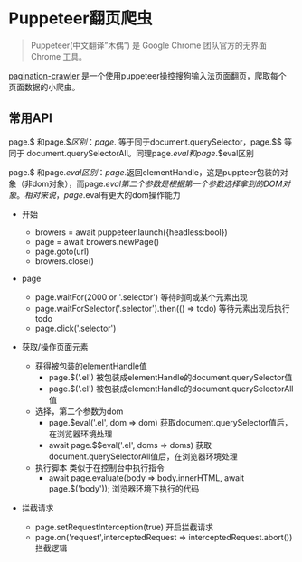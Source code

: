 # Puppeteer翻页爬虫

> Puppeteer(中文翻译”木偶”) 是 Google Chrome 团队官方的无界面Chrome 工具。

[pagination-crawler](https://github.com/lq782655835/crawler/blob/master/pagination-crawler.js) 是一个使用puppeteer操控搜狗输入法页面翻页，爬取每个页面数据的小爬虫。

## 常用API

page.$ 和page.$$区别：page.$ 等于同于document.querySelector，page.$$ 等同于  document.querySelectorAll。同理page.$eval和page.$$eval区别

page.$ 和page.$eval区别：page.$返回elementHandle，这是puppteer包装的对象（非dom对象），而page.$eval第二个参数是根据第一个参数选择拿到的DOM对象。相对来说，page.$eval有更大的dom操作能力



* 开始
    * browers = await puppeteer.launch({headless:bool})
    * page = await browers.newPage()
    * page.goto(url)
    * browers.close()
* page
    * page.waitFor(2000 or '.selector') 等待时间或某个元素出现
    * page.waitForSelector('.selector').then(() => todo) 等待元素出现后执行todo
    * page.click('.selector')

* 获取/操作页面元素
    * 获得被包装的elementHandle值
        * page.$('.el') 被包装成elementHandle的document.querySelector值
        * page.$('.el') 被包装成elementHandle的document.querySelectorAll值
    * 选择，第二个参数为dom
        * page.$eval('.el', dom => dom) 获取document.querySelector值后，在浏览器环境处理
        * await page.$$eval('.el', doms => doms) 获取document.querySelectorAll值后，在浏览器环境处理
    * 执行脚本  类似于在控制台中执行指令
        * await page.evaluate(body => body.innerHTML, await page.$('body')); 浏览器环境下执行的代码
* 拦截请求
    * page.setRequestInterception(true) 开启拦截请求
    * page.on('request',interceptedRequest => interceptedRequest.abort()) 拦截逻辑